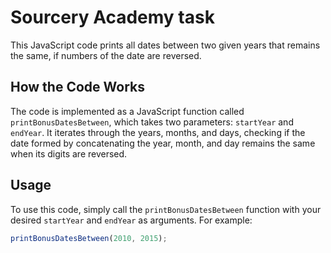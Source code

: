 # Sourcery Academy task

This JavaScript code prints all dates between two given years that remains the same, if numbers of the date are reversed.

## How the Code Works

The code is implemented as a JavaScript function called `printBonusDatesBetween`, which takes two parameters: `startYear` and `endYear`. It iterates through the years, months, and days, checking if the date formed by concatenating the year, month, and day remains the same when its digits are reversed.

## Usage

To use this code, simply call the `printBonusDatesBetween` function with your desired `startYear` and `endYear` as arguments. For example:

```javascript
printBonusDatesBetween(2010, 2015);
```
